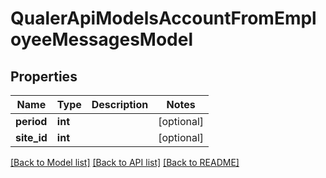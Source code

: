 # QualerApiModelsAccountFromEmployeeMessagesModel

## Properties
Name | Type | Description | Notes
------------ | ------------- | ------------- | -------------
**period** | **int** |  | [optional] 
**site_id** | **int** |  | [optional] 

[[Back to Model list]](../README.md#documentation-for-models) [[Back to API list]](../README.md#documentation-for-api-endpoints) [[Back to README]](../README.md)


